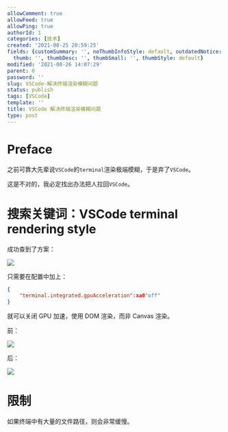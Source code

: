 ```yaml
---
allowComment: true
allowFeed: true
allowPing: true
authorId: 1
categories: [技术]
created: '2021-08-25 20:59:25'
fields: {customSummary: '', noThumbInfoStyle: default, outdatedNotice: 'no', reprint: standard,
  thumb: '', thumbDesc: '', thumbSmall: '', thumbStyle: default}
modified: '2021-08-26 14:07:29'
parent: 0
password: ''
slug: VSCode-解决终端渲染模糊问题
status: publish
tags: [VSCode]
template: ''
title: VSCode 解决终端渲染模糊问题
type: post
---
```

# Preface

之前可靠大先辈说`VSCode`的`terminal`渲染极端模糊，于是弃了`VSCode`。

这是不对的，我必定找出办法把人拉回`VSCode`。

# 搜索关键词：VSCode terminal rendering style

成功查到了方案：

![](https://cdn.jsdelivr.net/gh/JeffersonQin/blog-asset@latest/usr/picgo/b955d25cdafe7488511dc465f3dafc4.png)

只需要在配置中加上：

```json
{
	"terminal.integrated.gpuAcceleration":xa0"off"
}
```

就可以关闭 GPU 加速，使用 DOM 渲染，而非 Canvas 渲染。

前：

![](https://cdn.jsdelivr.net/gh/JeffersonQin/blog-asset@latest/usr/picgo/20210826125924.png)

后：

![](https://cdn.jsdelivr.net/gh/JeffersonQin/blog-asset@latest/usr/picgo/20210826130035.png)

# 限制

如果终端中有大量的文件路径，则会非常缓慢。
